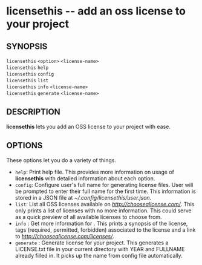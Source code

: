 # licensethis -- add an oss license to your project

## SYNOPSIS

`licensethis` `<option>` `<license-name>`<br>
`licensethis` `help`<br>
`licensethis` `config`<br>
`licensethis` `list`<br>
`licensethis` `info` `<license-name>`<br>
`licensethis` `generate` `<license-name>`

## DESCRIPTION

**licensethis** lets you add an OSS license to your project with ease.

## OPTIONS

These options let you do a variety of things.

  * `help`:
	Print help file. This provides more information on usage of **licensethis** with detailed information about each option.
  * `config`:
	Configure user's full name for generating license files. User will be prompted to enter their full name for the first time. This information is stored in a JSON file at *~/.config/licensethis/user.json*.
  * `list`:
	List all OSS licenses available on *http://choosealicense.com/*. This only prints a list of licenses with no more information. This could serve as a quick preview of all available licenses to choose from.
  * `info` <license-name>:
	Get more information for <license-name>. This prints a synopsis of the license, tags (required, permitted, forbidden) associated to the license and a link to *http://choosealicense.com/licenses/<license-name>*.
  * `generate` <license-name>:
	Generate <license-name> license for your project. This generates a LICENSE.txt file in your current directory with YEAR and FULLNAME already filled in. It picks up the name from config file automatically.
